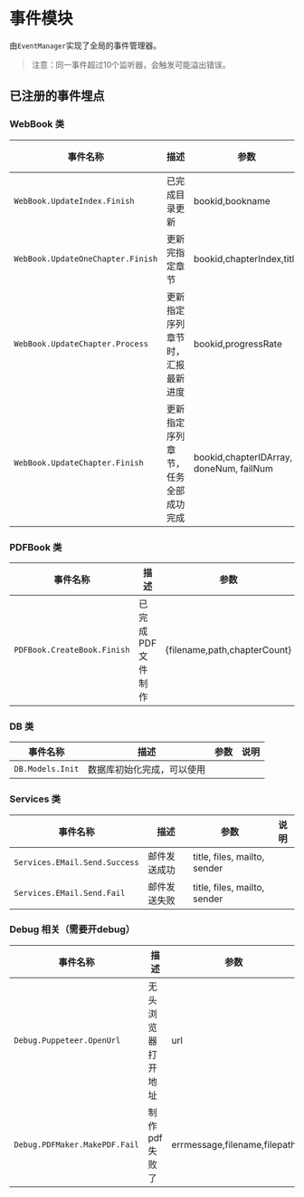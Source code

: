 # 事件模块
由`EventManager`实现了全局的事件管理器。
>注意：同一事件超过10个监听器，会触发可能溢出错误。



## 已注册的事件埋点

### WebBook 类
|事件名称|描述|参数|说明|
|--|--|--|--|
|`WebBook.UpdateIndex.Finish`|已完成目录更新|bookid,bookname||
|`WebBook.UpdateOneChapter.Finish`|更新完指定章节|bookid,chapterIndex,title||
|`WebBook.UpdateChapter.Process`|更新指定序列章节时，汇报最新进度|bookid,progressRate||
|`WebBook.UpdateChapter.Finish`|更新指定序列章节，任务全部成功完成|bookid,chapterIDArray, doneNum, failNum||


### PDFBook 类
|事件名称|描述|参数|说明|
|--|--|--|--|
|`PDFBook.CreateBook.Finish`|已完成PDF文件制作|{filename,path,chapterCount}||


### DB 类
|事件名称|描述|参数|说明|
|--|--|--|--|
|`DB.Models.Init`|数据库初始化完成，可以使用|||

### Services 类
|事件名称|描述|参数|说明|
|--|--|--|--|
|`Services.EMail.Send.Success`|邮件发送成功|title, files, mailto, sender||
|`Services.EMail.Send.Fail`|邮件发送失败|title, files, mailto, sender||

### Debug 相关（需要开debug）
|事件名称|描述|参数|说明|
|--|--|--|--|
|`Debug.Puppeteer.OpenUrl`|无头浏览器打开地址|url||
|`Debug.PDFMaker.MakePDF.Fail`|制作pdf失败了|errmessage,filename,filepath||